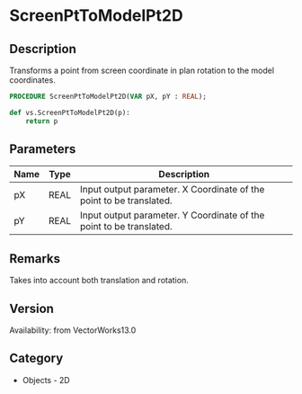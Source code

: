 # ScreenPtToModelPt2D

## Description
Transforms a point from screen coordinate in plan rotation to the model coordinates.

```pascal
PROCEDURE ScreenPtToModelPt2D(VAR pX, pY : REAL);
```

```python
def vs.ScreenPtToModelPt2D(p):
    return p
```

## Parameters
|Name|Type|Description|
|---|---|---|
|pX|REAL|Input output parameter. X Coordinate of the point to be translated.|
|pY|REAL|Input output parameter. Y Coordinate of the point to be translated.|

## Remarks
Takes into account both translation and rotation.

## Version
Availability: from VectorWorks13.0

## Category
* Objects - 2D

